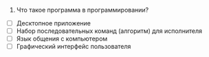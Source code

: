 1. Что такое программа в программировании? 
- [ ]	Десктопное приложение
- [ ]	Набор последовательных команд (алгоритм) для исполнителя
- [ ]	Язык общения с компьютером
- [ ]	Графический интерфейс пользователя
